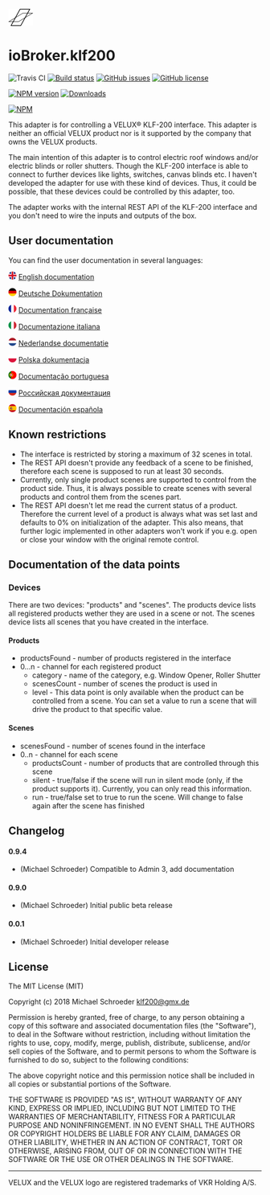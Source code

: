 ![Logo](admin/klf200.png)
# ioBroker.klf200

![Travis CI](https://travis-ci.org/MiSchroe/ioBroker.klf200.svg?branch=master)
[![Build status](https://ci.appveyor.com/api/projects/status/t28nlps5c99jy5v7/branch/master?svg=true)](https://ci.appveyor.com/project/MiSchroe/iobroker-klf200/branch/master)
[![GitHub issues](https://img.shields.io/github/issues/MiSchroe/ioBroker.klf200.svg)](https://github.com/MiSchroe/ioBroker.klf200/issues)
[![GitHub license](https://img.shields.io/github/license/MiSchroe/ioBroker.klf200.svg)](https://github.com/MiSchroe/ioBroker.klf200/blob/master/LICENSE)

[![NPM version](https://img.shields.io/npm/v/iobroker.klf200.svg)](https://www.npmjs.com/package/iobroker.klf200)
[![Downloads](https://img.shields.io/npm/dm/iobroker.klf200.svg)](https://www.npmjs.com/package/iobroker.klf200)

[![NPM](https://nodei.co/npm/iobroker.klf200.png?downloads=true)](https://nodei.co/npm/iobroker.klf200/)

This adapter is for controlling a VELUX® KLF-200 interface. This adapter is neither an official VELUX product nor is it supported by the company that owns the VELUX products.

The main intention of this adapter is to control electric roof windows and/or electric blinds or roller shutters. Though the KLF-200 interface is able to connect to further devices like lights, switches, canvas blinds etc. I haven't developed the adapter for use with these kind of devices. Thus, it could be possible, that these devices could be controlled by this adapter, too.

The adapter works with the internal REST API of the KLF-200 interface and you don't need to wire the inputs and outputs of the box.

## User documentation

You can find the user documentation in several languages:

![English flag](img/united-kingdom-flag-round-icon-16.png) [English documentation](docs/en/ReadMe.md)

![German flag](img/germany-flag-round-icon-16.png) [Deutsche Dokumentation](docs/de/ReadMe.md)

![France flag](img/france-flag-round-icon-16.png) [Documentation française](docs/fr/ReadMe.md)

![Italien flag](img/italy-flag-round-icon-16.png) [Documentazione italiana](docs/it/ReadMe.md)

![Netherlands flag](img/netherlands-flag-round-icon-16.png) [Nederlandse documentatie](docs/nl/ReadMe.md)

![Poland flag](img/poland-flag-round-icon-16.png) [Polska dokumentacja](docs/pl/ReadMe.md)

![Portuguese flag](img/portugal-flag-round-icon-16.png) [Documentação portuguesa](docs/pt/ReadMe.md)

![Russian flag](img/russia-flag-round-icon-16.png) [Российская документация](docs/ru/ReadMe.md)

![Spanish flag](img/spain-flag-round-icon-16.png) [Documentación española](docs/es/ReadMe.md)

## Known restrictions

* The interface is restricted by storing a maximum of 32 scenes in total. 
* The REST API doesn't provide any feedback of a scene to be finished, therefore each scene is supposed to run at least 30 seconds.
* Currently, only single product scenes are supported to control from the product side. Thus, it is always possible to create scenes with several products and control them from the scenes part.
* The REST API doesn't let me read the current status of a product. Therefore the current level of a product is always what was set last and defaults to 0% on initialization of the adapter. This also means, that further logic implemented in other adapters won't work if you e.g. open or close your window with the original remote control.

## Documentation of the data points

### Devices

There are two devices: "products" and "scenes". The products device lists all registered products wether they are used in a scene or not. The scenes device lists all scenes that you have created in the interface.

#### Products

* productsFound - number of products registered in the interface
* 0...n - channel for each registered product
    * category - name of the category, e.g. Window Opener, Roller Shutter
    * scenesCount - number of scenes the product is used in
    * level - This data point is only available when the product can be controlled from a scene.
              You can set a value to run a scene that will drive the product to that specific value.

#### Scenes

* scenesFound - number of scenes found in the interface
* 0..n - channel for each scene
    * productsCount - number of products that are controlled through this scene
    * silent - true/false if the scene will run in silent mode (only, if the product supports it).
               Currently, you can only read this information.
    * run - true/false set to true to run the scene. Will change to false again after the scene has finished
    
    

## Changelog

#### 0.9.4
* (Michael Schroeder) Compatible to Admin 3, add documentation

#### 0.9.0
* (Michael Schroeder) Initial public beta release

#### 0.0.1
* (Michael Schroeder) Initial developer release

## License
The MIT License (MIT)

Copyright (c) 2018 Michael Schroeder <klf200@gmx.de>

Permission is hereby granted, free of charge, to any person obtaining a copy
of this software and associated documentation files (the "Software"), to deal
in the Software without restriction, including without limitation the rights
to use, copy, modify, merge, publish, distribute, sublicense, and/or sell
copies of the Software, and to permit persons to whom the Software is
furnished to do so, subject to the following conditions:

The above copyright notice and this permission notice shall be included in
all copies or substantial portions of the Software.

THE SOFTWARE IS PROVIDED "AS IS", WITHOUT WARRANTY OF ANY KIND, EXPRESS OR
IMPLIED, INCLUDING BUT NOT LIMITED TO THE WARRANTIES OF MERCHANTABILITY,
FITNESS FOR A PARTICULAR PURPOSE AND NONINFRINGEMENT. IN NO EVENT SHALL THE
AUTHORS OR COPYRIGHT HOLDERS BE LIABLE FOR ANY CLAIM, DAMAGES OR OTHER
LIABILITY, WHETHER IN AN ACTION OF CONTRACT, TORT OR OTHERWISE, ARISING FROM,
OUT OF OR IN CONNECTION WITH THE SOFTWARE OR THE USE OR OTHER DEALINGS IN
THE SOFTWARE.

------------------------------------------------------------------------------

VELUX and the VELUX logo are registered trademarks of VKR Holding A/S.
